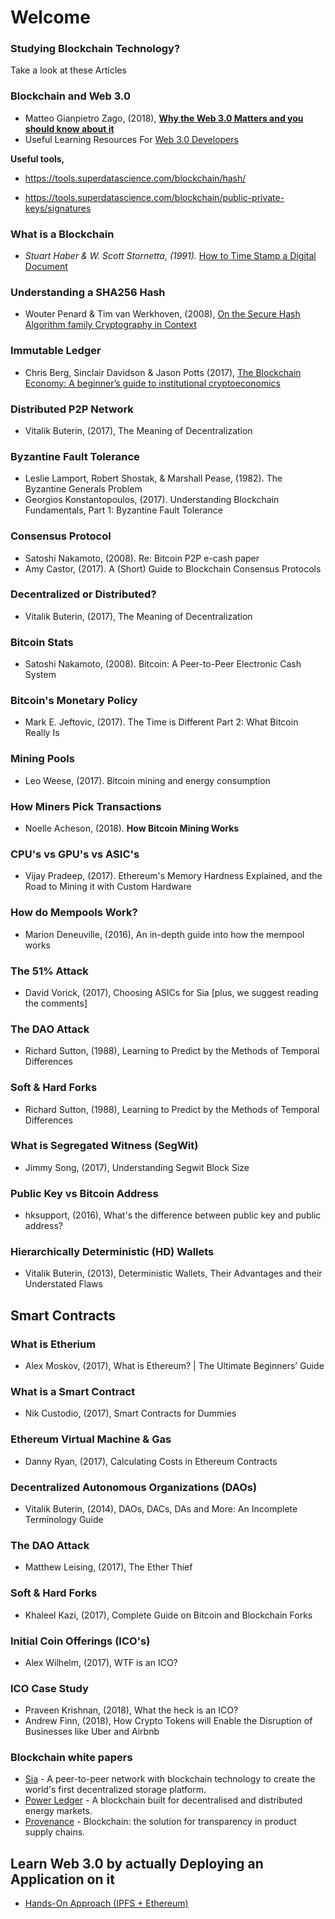 # Welcome

### Studying Blockchain Technology?
Take a look at these Articles

### Blockchain and Web 3.0
* Matteo Gianpietro Zago, (2018), [**Why the Web 3.0 Matters and you should know about it**](https://medium.com/@matteozago/why-the-web-3-0-matters-and-you-should-know-about-it-a5851d63c949)
* Useful Learning Resources For [Web 3.0 Developers](https://cssauthor.com/useful-learning-resources-for-web-3-0-developers/)

**Useful tools,**

* https://tools.superdatascience.com/blockchain/hash/

*  https://tools.superdatascience.com/blockchain/public-private-keys/signatures


### What is a Blockchain
* *Stuart Haber & W. Scott Stornetta, (1991).* [How to Time Stamp a Digital Document](https://www.anf.es/pdf/Haber_Stornetta.pdf)

### Understanding a SHA256 Hash
* Wouter Penard & Tim van Werkhoven, (2008), [On the Secure Hash Algorithm family Cryptography in Context](https://www.staff.science.uu.nl/~tel00101/liter/Books/CrypCont.pdf) 


### Immutable Ledger
* Chris Berg, Sinclair Davidson & Jason Potts (2017), [The Blockchain Economy: A beginner’s guide to institutional cryptoeconomics](https://medium.com/@cryptoeconomics/the-blockchain-economy-a-beginners-guide-to-institutional-cryptoeconomics-64bf2f2beec4)


### Distributed P2P Network
* Vitalik Buterin, (2017), The Meaning of Decentralization


### Byzantine Fault Tolerance
* Leslie Lamport, Robert Shostak, & Marshall Pease, (1982). The Byzantine Generals Problem
* Georgios Konstantopoulos, (2017). Understanding Blockchain Fundamentals, Part 1: Byzantine Fault Tolerance

### Consensus Protocol
* Satoshi Nakamoto, (2008). Re: Bitcoin P2P e-cash paper
* Amy Castor, (2017). A (Short) Guide to Blockchain Consensus Protocols


### Decentralized or Distributed?
* Vitalik Buterin, (2017), The Meaning of Decentralization


### Bitcoin Stats
* Satoshi Nakamoto, (2008). Bitcoin: A Peer-to-Peer Electronic Cash System

### Bitcoin's Monetary Policy
* Mark E. Jeftovic, (2017). The Time is Different Part 2: What Bitcoin Really Is

### Mining Pools
* Leo Weese, (2017). Bitcoin mining and energy consumption

### How Miners Pick Transactions
* Noelle Acheson, (2018). **How Bitcoin Mining Works**

### CPU's vs GPU's vs ASIC's
* Vijay Pradeep, (2017). Ethereum's Memory Hardness Explained, and the Road to Mining it with Custom Hardware


### How do Mempools Work?
* Marion Deneuville, (2016), An in-depth guide into how the mempool works

### The 51% Attack
* David Vorick, (2017), Choosing ASICs for Sia [plus, we suggest reading the comments]

### The DAO Attack
* Richard Sutton, (1988), Learning to Predict by the Methods of Temporal Differences

### Soft & Hard Forks
* Richard Sutton, (1988), Learning to Predict by the Methods of Temporal Differences


### What is Segregated Witness (SegWit)
* Jimmy Song, (2017), Understanding Segwit Block Size

### Public Key vs Bitcoin Address
* hksupport, (2016), What's the difference between public key and public address?


### Hierarchically Deterministic (HD) Wallets
* Vitalik Buterin, (2013), Deterministic Wallets, Their Advantages and their Understated Flaws

## Smart Contracts

### What is Etherium
* Alex Moskov, (2017), What is Ethereum? | The Ultimate Beginners’ Guide

### What is a Smart Contract
* Nik Custodio, (2017), Smart Contracts for Dummies

### Ethereum Virtual Machine & Gas
* Danny Ryan, (2017), Calculating Costs in Ethereum Contracts


### Decentralized Autonomous Organizations (DAOs)
* Vitalik Buterin, (2014), DAOs, DACs, DAs and More: An Incomplete Terminology Guide


### The DAO Attack
* Matthew Leising, (2017), The Ether Thief

### Soft & Hard Forks
* Khaleel Kazi, (2017), Complete Guide on Bitcoin and Blockchain Forks

### Initial Coin Offerings (ICO's)
* Alex Wilhelm, (2017), WTF is an ICO?


### ICO Case Study
* Praveen Krishnan, (2018), What the heck is an ICO?
* Andrew Finn, (2018), How Crypto Tokens will Enable the Disruption of Businesses like Uber and Airbnb

### Blockchain white papers

* [Sia](https://sia.tech/technology) - A peer-to-peer network with blockchain technology to create the world's first decentralized storage platform.
* [Power Ledger](https://www.powerledger.io/blockchain-technology) - A blockchain built for decentralised and distributed energy markets.
* [Provenance](https://www.provenance.org/whitepaper) - Blockchain: the solution for transparency in product supply chains.

## Learn Web 3.0 by actually Deploying an Application on it
* [Hands-On Approach (IPFS + Ethereum)](https://hackernoon.com/learn-web-3-0-by-actually-deploying-an-application-on-it-hands-on-approach-9141ad88588f)
